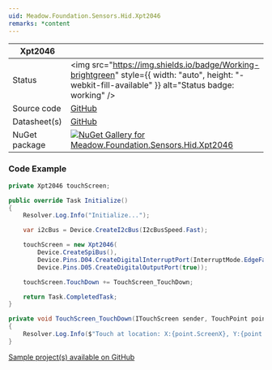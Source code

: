 ```yaml
---
uid: Meadow.Foundation.Sensors.Hid.Xpt2046
remarks: *content
---
```


| Xpt2046 | |
|--------|--------|
| Status | <img src="https://img.shields.io/badge/Working-brightgreen" style={{ width: "auto", height: "-webkit-fill-available" }} alt="Status badge: working" /> |
| Source code | [GitHub](https://github.com/WildernessLabs/Meadow.Foundation/tree/main/Source/Meadow.Foundation.Peripherals/Sensors.Hid.Xpt2046) |
| Datasheet(s) | [GitHub](https://github.com/WildernessLabs/Meadow.Foundation/tree/main/Source/Meadow.Foundation.Peripherals/Sensors.Hid.Xpt2046/Datasheet) |
| NuGet package | <a href="https://www.nuget.org/packages/Meadow.Foundation.Sensors.Hid.Xpt2046/" target="_blank"><img src="https://img.shields.io/nuget/v/Meadow.Foundation.Sensors.Hid.Xpt2046.svg?label=Meadow.Foundation.Sensors.Hid.Xpt2046" alt="NuGet Gallery for Meadow.Foundation.Sensors.Hid.Xpt2046" /></a> |
### Code Example

```csharp
private Xpt2046 touchScreen;

public override Task Initialize()
{
    Resolver.Log.Info("Initialize...");

    var i2cBus = Device.CreateI2cBus(I2cBusSpeed.Fast);

    touchScreen = new Xpt2046(
        Device.CreateSpiBus(),
        Device.Pins.D04.CreateDigitalInterruptPort(InterruptMode.EdgeFalling, ResistorMode.InternalPullUp),
        Device.Pins.D05.CreateDigitalOutputPort(true));

    touchScreen.TouchDown += TouchScreen_TouchDown;

    return Task.CompletedTask;
}

private void TouchScreen_TouchDown(ITouchScreen sender, TouchPoint point)
{
    Resolver.Log.Info($"Touch at location: X:{point.ScreenX}, Y:{point.ScreenY}");
}

```

[Sample project(s) available on GitHub](https://github.com/WildernessLabs/Meadow.Foundation/tree/main/Source/Meadow.Foundation.Peripherals/Sensors.Hid.Xpt2046/Samples/Xpt2046_Sample)

